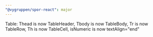 ```yaml
---
"@vygruppen/spor-react": major
---
```


Table: Thead is now TableHeader, Tbody is now TableBody, Tr is now TableRow, Th is now TableCell, isNumeric is now textAlign="end"
